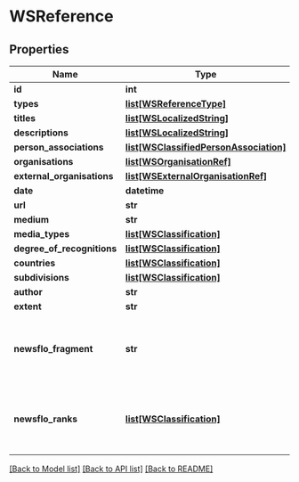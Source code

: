 # WSReference

## Properties
Name | Type | Description | Notes
------------ | ------------- | ------------- | -------------
**id** | **int** |  | [optional] 
**types** | [**list[WSReferenceType]**](WSReferenceType.md) |  | [optional] 
**titles** | [**list[WSLocalizedString]**](WSLocalizedString.md) |  | [optional] 
**descriptions** | [**list[WSLocalizedString]**](WSLocalizedString.md) |  | [optional] 
**person_associations** | [**list[WSClassifiedPersonAssociation]**](WSClassifiedPersonAssociation.md) |  | [optional] 
**organisations** | [**list[WSOrganisationRef]**](WSOrganisationRef.md) |  | [optional] 
**external_organisations** | [**list[WSExternalOrganisationRef]**](WSExternalOrganisationRef.md) |  | [optional] 
**date** | **datetime** |  | [optional] 
**url** | **str** |  | [optional] 
**medium** | **str** |  | [optional] 
**media_types** | [**list[WSClassification]**](WSClassification.md) |  | [optional] 
**degree_of_recognitions** | [**list[WSClassification]**](WSClassification.md) |  | [optional] 
**countries** | [**list[WSClassification]**](WSClassification.md) |  | [optional] 
**subdivisions** | [**list[WSClassification]**](WSClassification.md) |  | [optional] 
**author** | **str** |  | [optional] 
**extent** | **str** |  | [optional] 
**newsflo_fragment** | **str** | Only available when Newsflo integration is enabled | [optional] 
**newsflo_ranks** | [**list[WSClassification]**](WSClassification.md) | Only available when Newsflo integration is enabled | [optional] 

[[Back to Model list]](../README.md#documentation-for-models) [[Back to API list]](../README.md#documentation-for-api-endpoints) [[Back to README]](../README.md)


